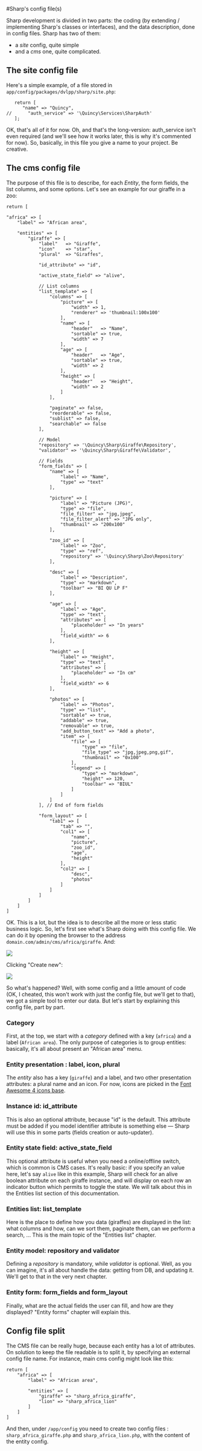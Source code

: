 #Sharp's config file(s)

Sharp development is divided in two parts: the coding (by extending / implementing Sharp's classes or interfaces), and the data description, done in config files. Sharp has two of them:

- a *site* config, quite simple
- and a *cms* one, quite complicated.

## The site config file
Here's a simple example, of a file stored in `app/config/packages/dvlpp/sharp/site.php`:

```
   return [
      "name" => "Quincy",
//      "auth_service" => '\Quincy\Services\SharpAuth'
   ];
```

OK, that's all of it for now. Oh, and that's the long-version: auth_service isn't even required (and we'll see how it works later, this is why it's commented for now). So, basically, in this file you give a name to your project. Be creative.

## The cms config file
The purpose of this file is to describe, for each *Entity*, the form fields, the list columns, and some options. Let's see an example for our giraffe in a zoo:

```
return [

"africa" => [
	"label" => "African area",
	
	"entities" => [
		"giraffe" => [
			"label"   => "Giraffe",
			"icon"    => "star",
			"plural"  => "Giraffes",
			
			"id_attribute" => "id",

			"active_state_field" => "alive",

			// List columns
			"list_template" => [
				"columns" => [
					"picture" => [
						"width" => 1,
						"renderer" => 'thumbnail:100x100'
					],
					"name" => [
						"header"   => "Name",
						"sortable" => true,
						"width" => 7
					],
					"age" => [
						"header"   => "Age",
						"sortable" => true,
						"width" => 2
					],
					"height" => [
						"header"   => "Height",
						"width" => 2
					]
				],

				"paginate" => false,
				"reorderable" => false,
				"sublist" => false,
				"searchable" => false
			],

			// Model
			"repository" => '\Quincy\Sharp\Giraffe\Repository',
			"validator" => '\Quincy\Sharp\Giraffe\Validator',

			// Fields
			"form_fields" => [
				"name" => [
					"label" => "Name",
					"type" => "text"
				],

				"picture" => [
					"label" => "Picture (JPG)",
					"type" => "file",
					"file_filter" => "jpg,jpeg",
					"file_filter_alert" => "JPG only",
					"thumbnail" => "200x100"
				],

				"zoo_id" => [
					"label" => "Zoo",
					"type" => "ref",
					"repository" => '\Quincy\Sharp\Zoo\Repository'
				],

				"desc" => [
					"label" => "Description",
					"type" => "markdown",
					"toolbar" => "BI QU LP F"
				],
				
				"age" => [
					"label" => "Age",
					"type" => "text",
					"attributes" => [
						"placeholder" => "In years"
					],
					"field_width" => 6
				],
				
				"height" => [
					"label" => "Height",
					"type" => "text",
					"attributes" => [
						"placeholder" => "In cm"
					],
					"field_width" => 6
				],

				"photos" => [
					"label" => "Photos",
					"type" => "list",
					"sortable" => true,
					"addable" => true,
					"removable" => true,
					"add_button_text" => "Add a photo",
					"item" => [
						"file" => [
							"type" => "file",
							"file_type" => "jpg,jpeg,png,gif",
							"thumbnail" => "0x100"
						],
						"legend" => [
							"type" => "markdown",
							"height" => 120,
							"toolbar" => "BIUL"
						]
					]
				]
			], // End of form fields
			
			"form_layout" => [
				"tab1" => [
					"tab" => "",
					"col1" => [
						"name",
						"picture",
						"zoo_id",
						"age",
						"height"
					],
					"col2" => [
						"desc",
						"photos"
					]
				]
			]
		]
	]
]       

```

OK. This is a lot, but the idea is to describe all the more or less static business logic. So, let's first see what's Sharp doing with this config file. We can do it by opening the browser to the address `domain.com/admin/cms/africa/giraffe`. And:

![](img/listview-giraffe-empty.png)

Clicking "Create new":

![](img/formview-giraffe-empty.png)

So what's happened? Well, with some config and a little amount of code (OK, I cheated, this won't work with just the config file, but we'll get to that), we got a simple tool to enter our data. But let's start by explaining this config file, part by part.

### Category
First, at the top, we start with a *category* defined with a key (`africa`) and a label (`African area`). The only purpose of categories is to group entities: basically, it's all about present an "African area" menu.

### Entity presentation : label, icon, plural
The *entity* also has a key (`giraffe`) and a label, and two other presentation attributes: a plural name and an icon. For now, icons are picked in the [Font Awesome 4 icons base](http://fontawesome.io/icons/).

### Instance id: id_attribute
This is also an optional attribute, because "id" is the default. This attribute must be added if you model identifier attribute is something else — Sharp will use this in some parts (fields creation or auto-updater).

### Entity state field: active_state_field
This optional attribute is useful when you need a online/offline switch, which is common is CMS cases. It's really basic: if you specify an value here, let's say `alive` like in this example, Sharp will check for an alive boolean attribute on each giraffe instance, and will display on each row an indicator button which permits to toggle the state. We will talk about this in the Entities list section of this documentation.

### Entities list: list_template
Here is the place to define how you data (giraffes) are displayed in the list: what columns and how, can we sort them, paginate them, can we perform a search, ... This is the main topic of the "Entities list" chapter.

### Entity model: repository and validator
Defining a *repository* is mandatory, while *validator* is optional. Well, as you can imagine, it's all about handle the data: getting from DB, and updating it. We'll get to that in the very next chapter.

### Entity form: form_fields and form_layout
Finally, what are the actual fields the user can fill, and how are they displayed? "Entity forms" chapter will explain this.


## Config file split

The CMS file can be really huge, because each entity has a lot of attributes. On solution to keep the file readable is to split it, by specifying an external config file name. For instance, main cms config might look like this:

```
return [
	"africa" => [
		"label" => "African area",
	
		"entities" => [
			"giraffe" => "sharp_africa_giraffe",
			"lion" => "sharp_africa_lion"
		]
	]
]
```

And then, under `/app/config` you need to create two config files : `sharp_africa_giraffe.php` and `sharp_africa_lion.php`, with the content of the entity config.